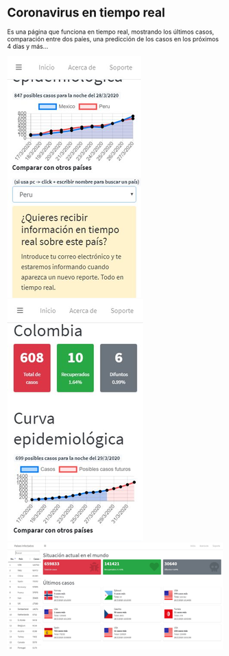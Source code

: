 # Coronavirus en tiempo real


Es una página que funciona en tiempo real, mostrando los últimos casos, comparación entre dos paíes, una predicción de los casos en los próximos 4 días y más...

![Imagen 1](./src/assets/img/ss1.jpg)
![Imagen 2](./src/assets/img/ss2.jpg)
![Imagen 3](./src/assets/img/ss3.jpg)